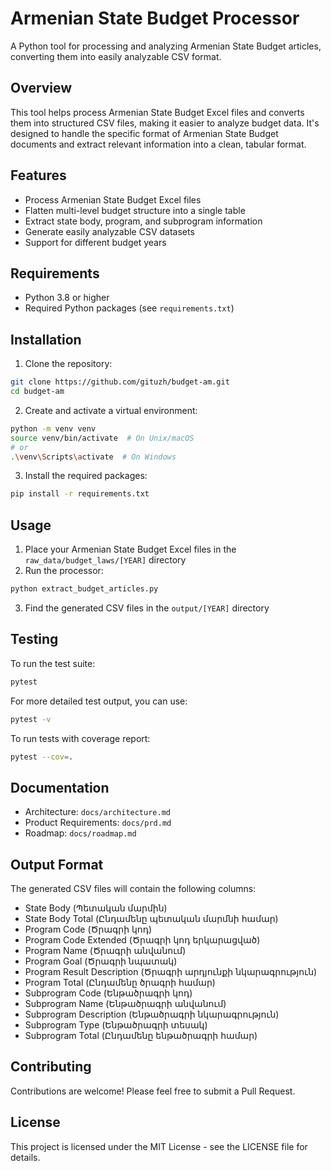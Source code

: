 # Armenian State Budget Processor

A Python tool for processing and analyzing Armenian State Budget articles, converting them into easily analyzable CSV format.

## Overview

This tool helps process Armenian State Budget Excel files and converts them into structured CSV files, making it easier to analyze budget data. It's designed to handle the specific format of Armenian State Budget documents and extract relevant information into a clean, tabular format.

## Features

- Process Armenian State Budget Excel files
- Flatten multi-level budget structure into a single table
- Extract state body, program, and subprogram information
- Generate easily analyzable CSV datasets
- Support for different budget years

## Requirements

- Python 3.8 or higher
- Required Python packages (see `requirements.txt`)

## Installation

1. Clone the repository:
```bash
git clone https://github.com/gituzh/budget-am.git
cd budget-am
```

2. Create and activate a virtual environment:
```bash
python -m venv venv
source venv/bin/activate  # On Unix/macOS
# or
.\venv\Scripts\activate  # On Windows
```

3. Install the required packages:
```bash
pip install -r requirements.txt
```

## Usage

1. Place your Armenian State Budget Excel files in the `raw_data/budget_laws/[YEAR]` directory
2. Run the processor:
```bash
python extract_budget_articles.py
```
3. Find the generated CSV files in the `output/[YEAR]` directory

## Testing

To run the test suite:

```bash
pytest
```

For more detailed test output, you can use:

```bash
pytest -v
```

To run tests with coverage report:

```bash
pytest --cov=.
```

## Documentation

- Architecture: `docs/architecture.md`
- Product Requirements: `docs/prd.md`
- Roadmap: `docs/roadmap.md`

## Output Format

The generated CSV files will contain the following columns:
- State Body (Պետական մարմին)
- State Body Total (Ընդամենը պետական մարմնի համար)
- Program Code (Ծրագրի կոդ)
- Program Code Extended (Ծրագրի կոդ երկարացված)
- Program Name (Ծրագրի անվանում)
- Program Goal (Ծրագրի նպատակ)
- Program Result Description (Ծրագրի արդյունքի նկարագրություն)
- Program Total (Ընդամենը ծրագրի համար)
- Subprogram Code (Ենթածրագրի կոդ)
- Subprogram Name (Ենթածրագրի անվանում)
- Subprogram Description (Ենթածրագրի նկարագրություն)
- Subprogram Type (Ենթածրագրի տեսակ)
- Subprogram Total (Ընդամենը ենթածրագրի համար)

## Contributing

Contributions are welcome! Please feel free to submit a Pull Request.

## License

This project is licensed under the MIT License - see the LICENSE file for details.

